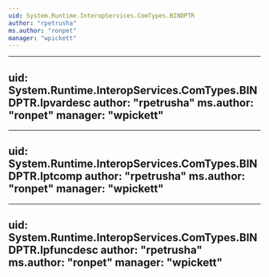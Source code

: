 ```yaml
---
uid: System.Runtime.InteropServices.ComTypes.BINDPTR
author: "rpetrusha"
ms.author: "ronpet"
manager: "wpickett"
---
```


---
uid: System.Runtime.InteropServices.ComTypes.BINDPTR.lpvardesc
author: "rpetrusha"
ms.author: "ronpet"
manager: "wpickett"
---

---
uid: System.Runtime.InteropServices.ComTypes.BINDPTR.lptcomp
author: "rpetrusha"
ms.author: "ronpet"
manager: "wpickett"
---

---
uid: System.Runtime.InteropServices.ComTypes.BINDPTR.lpfuncdesc
author: "rpetrusha"
ms.author: "ronpet"
manager: "wpickett"
---
